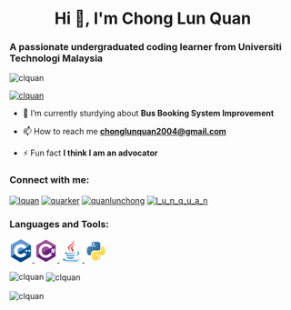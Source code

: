 <h1 align="center">Hi 👋, I'm Chong Lun Quan</h1>
<h3 align="left">A passionate undergraduated coding learner from Universiti Technologi Malaysia</h3>

<p align="left"> <img src="https://komarev.com/ghpvc/?username=clquan&label=Profile%20views&color=0e75b6&style=flat" alt="clquan" /> </p>

<p align="left"> <a href="https://github.com/ryo-ma/github-profile-trophy"><img src="https://github-profile-trophy.vercel.app/?username=clquan" alt="clquan" /></a> </p>

- 🔭 I’m currently sturdying about **Bus Booking System Improvement**

- 📫 How to reach me **chonglunquan2004@gmail.com**

- ⚡ Fun fact **I think I am an advocator**

<h3 align="left">Connect with me:</h3>
<p align="left">
<a href="https://twitter.com/lquan" target="blank"><img align="center" src="https://raw.githubusercontent.com/rahuldkjain/github-profile-readme-generator/master/src/images/icons/Social/twitter.svg" alt="lquan" height="30" width="40" /></a>
<a href="https://linkedin.com/in/quarker" target="blank"><img align="center" src="https://raw.githubusercontent.com/rahuldkjain/github-profile-readme-generator/master/src/images/icons/Social/linked-in-alt.svg" alt="quarker" height="30" width="40" /></a>
<a href="https://fb.com/quanlunchong" target="blank"><img align="center" src="https://raw.githubusercontent.com/rahuldkjain/github-profile-readme-generator/master/src/images/icons/Social/facebook.svg" alt="quanlunchong" height="30" width="40" /></a>
<a href="https://instagram.com/l_u_n_q_u_a_n" target="blank"><img align="center" src="https://raw.githubusercontent.com/rahuldkjain/github-profile-readme-generator/master/src/images/icons/Social/instagram.svg" alt="l_u_n_q_u_a_n" height="30" width="40" /></a>
</p>

<h3 align="left">Languages and Tools:</h3>
<p align="left"> <a href="https://www.w3schools.com/cpp/" target="_blank" rel="noreferrer"> <img src="https://raw.githubusercontent.com/devicons/devicon/master/icons/cplusplus/cplusplus-original.svg" alt="cplusplus" width="40" height="40"/> </a> <a href="https://www.w3schools.com/cs/" target="_blank" rel="noreferrer"> <img src="https://raw.githubusercontent.com/devicons/devicon/master/icons/csharp/csharp-original.svg" alt="csharp" width="40" height="40"/> </a> <a href="https://www.java.com" target="_blank" rel="noreferrer"> <img src="https://raw.githubusercontent.com/devicons/devicon/master/icons/java/java-original.svg" alt="java" width="40" height="40"/> </a> <a href="https://www.python.org" target="_blank" rel="noreferrer"> <img src="https://raw.githubusercontent.com/devicons/devicon/master/icons/python/python-original.svg" alt="python" width="40" height="40"/> </a> </p>

<p><img align="left" src="https://github-readme-stats.vercel.app/api/top-langs?username=clquan&show_icons=true&locale=en&layout=compact" alt="clquan" /></p>

<p>&nbsp;<img align="center" src="https://github-readme-stats.vercel.app/api?username=clquan&show_icons=true&locale=en" alt="clquan" /></p>

<p><img align="center" src="https://github-readme-streak-stats.herokuapp.com/?user=clquan&" alt="clquan" /></p>

